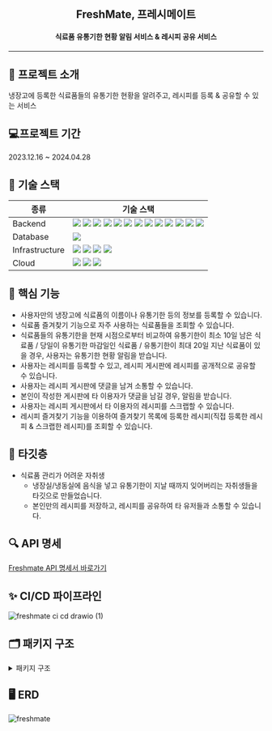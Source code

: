 <h2 align="center">FreshMate, 프레시메이트</h2>
<h4 align="center">식료품 유통기한 현황 알림 서비스 & 레시피 공유 서비스</h4>

--------------------------------------------------------------

## 💌 프로젝트 소개
냉장고에 등록한 식료품들의 유통기한 현황을 알려주고, 레시피를 등록 & 공유할 수 있는 서비스

## 💻프로젝트 기간
2023.12.16 ~ 2024.04.28

## 🧱 기술 스택


|종류|기술 스택|
|---|------|
|Backend|<img src="https://img.shields.io/badge/Java%2017-007396?style=for-the-badge&logo=openJDK&logoColor=white"/> <img src="https://img.shields.io/badge/Spring%206-6DB33F?style=for-the-badge&logo=Spring&logoColor=white" />  <img src="https://img.shields.io/badge/Springboot%203.2.0-6DB33F?style=for-the-badge&logo=Springboot&logoColor=white"/> <img src="https://img.shields.io/badge/Spring%20Security-6DB33F?style=for-the-badge&logo=spring-security&logoColor=white" />  <img src="https://img.shields.io/badge/Gradle-02303A?style=for-the-badge&logo=Gradle&logoColor=white"/> <img src="https://img.shields.io/badge/JPA-F37143?style=for-the-badge&logoColor=white"/> <img src="https://img.shields.io/badge/QueryDSL-0769AD?style=for-the-badge&logoColor=white"/>  <img src="https://img.shields.io/badge/Asciidoctor-E40046?style=for-the-badge&logo=asciidoctor&logoColor=white">  <img src="https://img.shields.io/badge/Server%20Sent%20Events-09B3AF?style=for-the-badge&logoColor=white"/>  <img src="https://img.shields.io/badge/JWT-ED8106?style=for-the-badge&logoColor=white"/> <img src="https://img.shields.io/badge/JUnit5-25A162?style=for-the-badge&logo=JUnit5&logoColor=white"/>  <img src="https://img.shields.io/badge/Mokito-0170CE?style=for-the-badge&logoColor=white"/> <img src="https://img.shields.io/badge/Spring%20REST%20Docs-8CA1AF?style=for-the-badge&logoColor=white"/> 
|Database|<img src="https://img.shields.io/badge/MySQL%208-4479A1?style=for-the-badge&logo=MySQL&logoColor=white"/>  |
|Infrastructure|<img src="https://img.shields.io/badge/NGINX-009639?style=for-the-badge&logo=nginx&logoColor=white"/>  <img src="https://img.shields.io/badge/Docker-2496ED?style=for-the-badge&logo=Docker&logoColor=white"/> <img src="https://img.shields.io/badge/Docker%20Hub-2496ED?style=for-the-badge&logo=Docker&logoColor=white"/>     <img src="https://img.shields.io/badge/GitHub%20Actions-2088FF?style=for-the-badge&logo=GitHub-Actions&logoColor=white"/>   |
|Cloud|<img src="https://img.shields.io/badge/AWS%20EC2-FF9900?style=for-the-badge&logo=Amazon-EC2&logoColor=white"/> <img src="https://img.shields.io/badge/AWS%20RDS-527FFF?style=for-the-badge&logo=Amazon-RDS&logoColor=white"/> <img src="https://img.shields.io/badge/AWS%20S3-569A31?style=for-the-badge&logo=Amazon-S3&logoColor=white"/>   |

## 🔮 핵심 기능
<!--- 식료품 즐겨찾기 기능으로 자주 사용하는 식료품을 조회할 수 있고, 즐겨 찾는 식료품을 통해 식료품을 냉장고에 간단하게 등록할 수 있습니다.-->
- 사용자만의 냉장고에 식료품의 이름이나 유통기한 등의 정보를 등록할 수 있습니다.
- 식료품 즐겨찾기 기능으로 자주 사용하는 식료품들을 조회할 수 있습니다.
- 식료품들의 유통기한을 현재 시점으로부터 비교하여 유통기한이 최소 10일 남은 식료품 / 당일이 유통기한 마감일인 식료품 / 유통기한이 최대 20일 지난 식료품이 있을 경우, 사용자는 유통기한 현황 알림을 받습니다.
- 사용자는 레시피를 등록할 수 있고, 레시피 게시판에 레시피를 공개적으로 공유할 수 있습니다.
- 사용자는 레시피 게시판에 댓글을 남겨 소통할 수 있습니다.
- 본인이 작성한 게시판에 타 이용자가 댓글을 남길 경우, 알림을 받습니다.
- 사용자는 레시피 게시판에서 타 이용자의 레시피를 스크랩할 수 있습니다.
- 레시피 즐겨찾기 기능을 이용하여 즐겨찾기 목록에 등록한 레시피(직접 등록한 레시피 & 스크랩한 레시피)를 조회할 수 있습니다.

## 📌 타깃층
- 식료품 관리가 어려운 자취생
  - 냉장실/냉동실에 음식을 넣고 유통기한이 지날 때까지 잊어버리는 자취생들을 타깃으로 만들었습니다.
  - 본인만의 레시피를 저장하고, 레시피를 공유하여 타 유저들과 소통할 수 있습니다.

<!--## 📄 프로젝트 문서-->

## 🔍 API 명세
[Freshmate API 명세서 바로가기](http://13.124.73.236/docs)


## ✨ CI/CD 파이프라인
![freshmate ci cd drawio (1)](https://github.com/hyee0715/freshmate/assets/59169881/3c35f928-6678-4977-8817-b86456557349)


<!--## 📈 플로우 차트-->


## 🗂️ 패키지 구조
<details>
  <summary>패키지 구조</summary>
  
```

📦 
├─ .github
│  └─ workflows
│     └─ cicd-script.yml
├─ .gitignore
├─ Dockerfile-blue
├─ Dockerfile-green
├─ README.md
├─ build.gradle
├─ gradle
│  └─ wrapper
│     ├─ gradle-wrapper.jar
│     └─ gradle-wrapper.properties
├─ gradlew
├─ gradlew.bat
├─ settings.gradle
└─ src
   ├─ docs
   │  └─ asciidoc
   │     ├─ Auth.adoc
   │     ├─ Comment.adoc
   │     ├─ Grocery.adoc
   │     ├─ GroceryBucket.adoc
   │     ├─ Member.adoc
   │     ├─ Post.adoc
   │     ├─ Recipe.adoc
   │     ├─ RecipeBucket.adoc
   │     ├─ Refrigerator.adoc
   │     └─ Storage.adoc
   ├─ main
   │  ├─ java
   │  │  └─ com
   │  │     └─ icebox
   │  │        └─ freshmate
   │  │           ├─ FreshmateApplication.java
   │  │           ├─ domain
   │  │           │  ├─ auth
   │  │           │  │  ├─ application
   │  │           │  │  │  ├─ AuthService.java
   │  │           │  │  │  ├─ JwtService.java
   │  │           │  │  │  ├─ PrincipalDetails.java
   │  │           │  │  │  ├─ PrincipalDetailsService.java
   │  │           │  │  │  ├─ dto
   │  │           │  │  │  │  ├─ request
   │  │           │  │  │  │  │  ├─ MemberLoginReq.java
   │  │           │  │  │  │  │  ├─ MemberSignUpAuthReq.java
   │  │           │  │  │  │  │  └─ MemberWithdrawReq.java
   │  │           │  │  │  │  └─ response
   │  │           │  │  │  │     └─ MemberAuthRes.java
   │  │           │  │  │  ├─ filter
   │  │           │  │  │  │  ├─ JsonUsernamePasswordAuthenticationFilter.java
   │  │           │  │  │  │  └─ JwtAuthenticationProcessingFilter.java
   │  │           │  │  │  └─ handler
   │  │           │  │  │     ├─ LoginFailureHandler.java
   │  │           │  │  │     └─ LoginSuccessJwtProvideHandler.java
   │  │           │  │  └─ presentation
   │  │           │  │     └─ AuthController.java
   │  │           │  ├─ comment
   │  │           │  │  ├─ application
   │  │           │  │  │  ├─ CommentService.java
   │  │           │  │  │  └─ dto
   │  │           │  │  │     ├─ request
   │  │           │  │  │     │  ├─ CommentCreateReq.java
   │  │           │  │  │     │  └─ CommentUpdateReq.java
   │  │           │  │  │     └─ response
   │  │           │  │  │        ├─ CommentRes.java
   │  │           │  │  │        └─ CommentsRes.java
   │  │           │  │  ├─ domain
   │  │           │  │  │  ├─ Comment.java
   │  │           │  │  │  ├─ CommentImage.java
   │  │           │  │  │  ├─ CommentImageRepository.java
   │  │           │  │  │  ├─ CommentRepository.java
   │  │           │  │  │  ├─ CommentRepositoryCustom.java
   │  │           │  │  │  └─ CommentRepositoryImpl.java
   │  │           │  │  └─ presentation
   │  │           │  │     └─ CommentController.java
   │  │           │  ├─ grocery
   │  │           │  │  ├─ application
   │  │           │  │  │  ├─ GrocerySchedulingService.java
   │  │           │  │  │  ├─ GroceryService.java
   │  │           │  │  │  └─ dto
   │  │           │  │  │     ├─ request
   │  │           │  │  │     │  └─ GroceryReq.java
   │  │           │  │  │     └─ response
   │  │           │  │  │        ├─ GroceriesRes.java
   │  │           │  │  │        └─ GroceryRes.java
   │  │           │  │  ├─ domain
   │  │           │  │  │  ├─ Grocery.java
   │  │           │  │  │  ├─ GroceryExpirationType.java
   │  │           │  │  │  ├─ GroceryImage.java
   │  │           │  │  │  ├─ GroceryImageRepository.java
   │  │           │  │  │  ├─ GroceryRepository.java
   │  │           │  │  │  ├─ GroceryRepositoryCustom.java
   │  │           │  │  │  ├─ GroceryRepositoryImpl.java
   │  │           │  │  │  └─ GroceryType.java
   │  │           │  │  └─ presentation
   │  │           │  │     └─ GroceryController.java
   │  │           │  ├─ grocerybucket
   │  │           │  │  ├─ application
   │  │           │  │  │  ├─ GroceryBucketService.java
   │  │           │  │  │  └─ dto
   │  │           │  │  │     ├─ request
   │  │           │  │  │     │  └─ GroceryBucketReq.java
   │  │           │  │  │     └─ response
   │  │           │  │  │        ├─ GroceryBucketRes.java
   │  │           │  │  │        └─ GroceryBucketsRes.java
   │  │           │  │  ├─ domain
   │  │           │  │  │  ├─ GroceryBucket.java
   │  │           │  │  │  ├─ GroceryBucketRepository.java
   │  │           │  │  │  ├─ GroceryBucketRepositoryCustom.java
   │  │           │  │  │  └─ GroceryBucketRepositoryImpl.java
   │  │           │  │  └─ presentation
   │  │           │  │     └─ GroceryBucketController.java
   │  │           │  ├─ image
   │  │           │  │  ├─ application
   │  │           │  │  │  ├─ ImageService.java
   │  │           │  │  │  └─ dto
   │  │           │  │  │     ├─ request
   │  │           │  │  │     │  ├─ ImageDeleteReq.java
   │  │           │  │  │     │  └─ ImageUploadReq.java
   │  │           │  │  │     └─ response
   │  │           │  │  │        ├─ ImageRes.java
   │  │           │  │  │        └─ ImagesRes.java
   │  │           │  │  ├─ domain
   │  │           │  │  │  └─ Image.java
   │  │           │  │  ├─ exception
   │  │           │  │  │  ├─ ImageIOException.java
   │  │           │  │  │  └─ InvalidFileTypeException.java
   │  │           │  │  └─ infrastructure
   │  │           │  │     ├─ LocalImageService.java
   │  │           │  │     └─ S3ImageService.java
   │  │           │  ├─ member
   │  │           │  │  ├─ application
   │  │           │  │  │  ├─ MemberService.java
   │  │           │  │  │  └─ dto
   │  │           │  │  │     ├─ request
   │  │           │  │  │     │  ├─ MemberUpdateInfoReq.java
   │  │           │  │  │     │  └─ MemberUpdatePasswordReq.java
   │  │           │  │  │     └─ response
   │  │           │  │  │        └─ MemberInfoRes.java
   │  │           │  │  ├─ domain
   │  │           │  │  │  ├─ Member.java
   │  │           │  │  │  ├─ MemberRepository.java
   │  │           │  │  │  └─ Role.java
   │  │           │  │  └─ presentation
   │  │           │  │     └─ MemberController.java
   │  │           │  ├─ notification
   │  │           │  │  ├─ application
   │  │           │  │  │  ├─ NotificationEventListener.java
   │  │           │  │  │  ├─ NotificationEventPublisher.java
   │  │           │  │  │  ├─ NotificationService.java
   │  │           │  │  │  └─ dto
   │  │           │  │  │     ├─ request
   │  │           │  │  │     │  └─ NotificationReq.java
   │  │           │  │  │     └─ response
   │  │           │  │  │        └─ NotificationRes.java
   │  │           │  │  ├─ domain
   │  │           │  │  │  ├─ EmitterRepository.java
   │  │           │  │  │  ├─ Notification.java
   │  │           │  │  │  ├─ NotificationContent.java
   │  │           │  │  │  ├─ NotificationRepository.java
   │  │           │  │  │  ├─ NotificationType.java
   │  │           │  │  │  └─ RelatedUrl.java
   │  │           │  │  ├─ infrastructure
   │  │           │  │  │  └─ EmitterRepositoryImpl.java
   │  │           │  │  └─ presentation
   │  │           │  │     └─ NotificationController.java
   │  │           │  ├─ post
   │  │           │  │  ├─ application
   │  │           │  │  │  ├─ PostService.java
   │  │           │  │  │  └─ dto
   │  │           │  │  │     ├─ request
   │  │           │  │  │     │  └─ PostReq.java
   │  │           │  │  │     └─ response
   │  │           │  │  │        ├─ PostRes.java
   │  │           │  │  │        └─ PostsRes.java
   │  │           │  │  ├─ domain
   │  │           │  │  │  ├─ Post.java
   │  │           │  │  │  ├─ PostImage.java
   │  │           │  │  │  ├─ PostImageRepository.java
   │  │           │  │  │  ├─ PostRepository.java
   │  │           │  │  │  ├─ PostRepositoryCustom.java
   │  │           │  │  │  └─ PostRepositoryImpl.java
   │  │           │  │  └─ presentation
   │  │           │  │     └─ PostController.java
   │  │           │  ├─ recipe
   │  │           │  │  ├─ application
   │  │           │  │  │  ├─ RecipeService.java
   │  │           │  │  │  └─ dto
   │  │           │  │  │     ├─ request
   │  │           │  │  │     │  ├─ RecipeCreateReq.java
   │  │           │  │  │     │  └─ RecipeUpdateReq.java
   │  │           │  │  │     └─ response
   │  │           │  │  │        ├─ RecipeRes.java
   │  │           │  │  │        └─ RecipesRes.java
   │  │           │  │  ├─ domain
   │  │           │  │  │  ├─ Recipe.java
   │  │           │  │  │  ├─ RecipeImage.java
   │  │           │  │  │  ├─ RecipeImageRepository.java
   │  │           │  │  │  ├─ RecipeRepository.java
   │  │           │  │  │  ├─ RecipeRepositoryCustom.java
   │  │           │  │  │  ├─ RecipeRepositoryImpl.java
   │  │           │  │  │  └─ RecipeType.java
   │  │           │  │  └─ presentation
   │  │           │  │     └─ RecipeController.java
   │  │           │  ├─ recipebucket
   │  │           │  │  ├─ application
   │  │           │  │  │  ├─ RecipeBucketService.java
   │  │           │  │  │  └─ dto
   │  │           │  │  │     ├─ request
   │  │           │  │  │     │  └─ RecipeBucketReq.java
   │  │           │  │  │     └─ response
   │  │           │  │  │        ├─ RecipeBucketRes.java
   │  │           │  │  │        └─ RecipeBucketsRes.java
   │  │           │  │  ├─ domain
   │  │           │  │  │  ├─ RecipeBucket.java
   │  │           │  │  │  ├─ RecipeBucketRepository.java
   │  │           │  │  │  ├─ RecipeBucketRepositoryCustom.java
   │  │           │  │  │  └─ RecipeBucketRepositoryImpl.java
   │  │           │  │  └─ presentation
   │  │           │  │     └─ RecipeBucketController.java
   │  │           │  ├─ recipegrocery
   │  │           │  │  ├─ application
   │  │           │  │  │  └─ dto
   │  │           │  │  │     ├─ request
   │  │           │  │  │     │  └─ RecipeGroceryReq.java
   │  │           │  │  │     └─ response
   │  │           │  │  │        └─ RecipeGroceryRes.java
   │  │           │  │  └─ domain
   │  │           │  │     ├─ RecipeGrocery.java
   │  │           │  │     └─ RecipeGroceryRepository.java
   │  │           │  ├─ refrigerator
   │  │           │  │  ├─ application
   │  │           │  │  │  ├─ RefrigeratorService.java
   │  │           │  │  │  └─ dto
   │  │           │  │  │     ├─ request
   │  │           │  │  │     │  └─ RefrigeratorReq.java
   │  │           │  │  │     └─ response
   │  │           │  │  │        ├─ RefrigeratorRes.java
   │  │           │  │  │        └─ RefrigeratorsRes.java
   │  │           │  │  ├─ domain
   │  │           │  │  │  ├─ Refrigerator.java
   │  │           │  │  │  ├─ RefrigeratorRepository.java
   │  │           │  │  │  ├─ RefrigeratorRepositoryCustom.java
   │  │           │  │  │  └─ RefrigeratorRepositoryImpl.java
   │  │           │  │  └─ presentation
   │  │           │  │     └─ RefrigeratorController.java
   │  │           │  └─ storage
   │  │           │     ├─ application
   │  │           │     │  ├─ StorageService.java
   │  │           │     │  └─ dto
   │  │           │     │     ├─ request
   │  │           │     │     │  ├─ StorageCreateReq.java
   │  │           │     │     │  └─ StorageUpdateReq.java
   │  │           │     │     └─ response
   │  │           │     │        ├─ StorageRes.java
   │  │           │     │        └─ StoragesRes.java
   │  │           │     ├─ domain
   │  │           │     │  ├─ Storage.java
   │  │           │     │  ├─ StorageRepository.java
   │  │           │     │  ├─ StorageRepositoryCustom.java
   │  │           │     │  ├─ StorageRepositoryImpl.java
   │  │           │     │  └─ StorageType.java
   │  │           │     └─ presentation
   │  │           │        └─ StorageController.java
   │  │           └─ global
   │  │              ├─ BaseEntity.java
   │  │              ├─ cicd
   │  │              │  └─ HealthCheckController.java
   │  │              ├─ config
   │  │              │  ├─ AsyncConfig.java
   │  │              │  ├─ JpaConfig.java
   │  │              │  ├─ S3Config.java
   │  │              │  ├─ SchedulerConfig.java
   │  │              │  └─ SecurityConfig.java
   │  │              ├─ docs
   │  │              │  └─ DocsViewController.java
   │  │              ├─ error
   │  │              │  ├─ ErrorCode.java
   │  │              │  ├─ ErrorResponse.java
   │  │              │  ├─ GlobalExceptionHandler.java
   │  │              │  └─ exception
   │  │              │     ├─ AuthenticationException.java
   │  │              │     ├─ BusinessException.java
   │  │              │     ├─ EntityNotFoundException.java
   │  │              │     └─ InvalidValueException.java
   │  │              └─ util
   │  │                 └─ SortTypeUtils.java
   │  └─ resources
   │     ├─ application.yml
   │     ├─ static
   │     │  └─ docs
   │     │     ├─ Auth.html
   │     │     ├─ Comment.html
   │     │     ├─ Grocery.html
   │     │     ├─ GroceryBucket.html
   │     │     ├─ Member.html
   │     │     ├─ Post.html
   │     │     ├─ Recipe.html
   │     │     ├─ RecipeBucket.html
   │     │     ├─ Refrigerator.html
   │     │     └─ Storage.html
   │     └─ templates
   │        └─ docs
   │           └─ docs-home.html
   └─ test
      └─ java
         └─ com
            └─ icebox
               └─ freshmate
                  ├─ domain
                  │  ├─ auth
                  │  │  ├─ application
                  │  │  │  ├─ AuthServiceTest.java
                  │  │  │  └─ PrincipalDetailsServiceTest.java
                  │  │  └─ presentation
                  │  │     └─ AuthControllerTest.java
                  │  ├─ comment
                  │  │  ├─ application
                  │  │  │  └─ CommentServiceTest.java
                  │  │  └─ presentation
                  │  │     └─ CommentControllerTest.java
                  │  ├─ grocery
                  │  │  ├─ application
                  │  │  │  └─ GroceryServiceTest.java
                  │  │  ├─ domain
                  │  │  │  └─ GroceryRepositoryTest.java
                  │  │  └─ presentation
                  │  │     └─ GroceryControllerTest.java
                  │  ├─ grocerybucket
                  │  │  ├─ application
                  │  │  │  └─ GroceryBucketServiceTest.java
                  │  │  └─ presentation
                  │  │     └─ GroceryBucketControllerTest.java
                  │  ├─ member
                  │  │  ├─ application
                  │  │  │  └─ MemberServiceTest.java
                  │  │  └─ presentation
                  │  │     └─ MemberControllerTest.java
                  │  ├─ post
                  │  │  ├─ application
                  │  │  │  └─ PostServiceTest.java
                  │  │  └─ presentation
                  │  │     └─ PostControllerTest.java
                  │  ├─ recipe
                  │  │  ├─ application
                  │  │  │  └─ RecipeServiceTest.java
                  │  │  └─ presentation
                  │  │     └─ RecipeControllerTest.java
                  │  ├─ recipebucket
                  │  │  ├─ application
                  │  │  │  └─ RecipeBucketServiceTest.java
                  │  │  └─ presentation
                  │  │     └─ RecipeBucketControllerTest.java
                  │  ├─ refrigerator
                  │  │  ├─ application
                  │  │  │  └─ RefrigeratorServiceTest.java
                  │  │  └─ presentation
                  │  │     └─ RefrigeratorControllerTest.java
                  │  └─ storage
                  │     ├─ application
                  │     │  └─ StorageServiceTest.java
                  │     └─ presentation
                  │        └─ StorageControllerTest.java
                  └─ global
                     └─ TestPrincipalDetailsService.java
                     
  
```

</details>

## 🖥 ERD
![freshmate](https://github.com/hyee0715/freshmate/assets/59169881/7b048e50-c922-4737-b27c-b9770dc21ed8)
